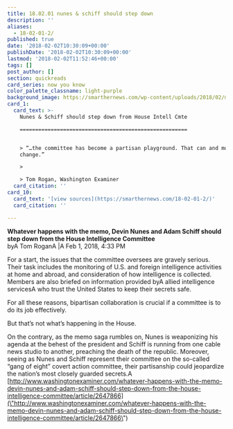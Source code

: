 ```yaml
---
title: 18.02.01 nunes & schiff should step down
description: ''
aliases:
  - 18-02-01-2/
published: true
date: '2018-02-02T10:30:09+00:00'
publishDate: '2018-02-02T10:30:09+00:00'
lastmod: '2018-02-02T11:52:46+00:00'
tags: []
post_author: []
section: quickreads
card_series: now you know
color_palette_classname: light-purple
background_image: https://smarthernews.com/wp-content/uploads/2018/02/michael-271900-360x360.jpg
card_1:
  card_text: >-
    Nunes & Schiff should step down from House Intell Cmte

    ======================================================


    > “…the committee has become a partisan playground. That can and must
    change.”

    > 

    > Tom Rogan, Washington Examiner
  card_citation: ''
card_10:
  card_text: '[view sources](https://smarthernews.com/18-02-01-2/)'
  card_citation: ''

---
```

**Whatever happens with the memo, Devin Nunes and Adam Schiff should step down from the House Intelligence Committee**  
byA Tom RoganA |A Feb 1, 2018, 4:33 PM

For a start, the issues that the committee oversees are gravely serious. Their task includes the monitoring of U.S. and foreign intelligence activities at home and abroad, and consideration of how intelligence is collected. Members are also briefed on information provided byA allied intelligence servicesA who trust the United States to keep their secrets safe.

For all these reasons, bipartisan collaboration is crucial if a committee is to do its job effectively.

But that’s not what’s happening in the House.

On the contrary, as the memo saga rumbles on, Nunes is weaponizing his agenda at the behest of the president and Schiff is running from one cable news studio to another, preaching the death of the republic. Moreover, seeing as Nunes and Schiff represent their committee on the so-called “gang of eight” covert action committee, their partisanship could jeopardize the nation’s most closely guarded secrets.A [http://www.washingtonexaminer.com/whatever-happens-with-the-memo-devin-nunes-and-adam-schiff-should-step-down-from-the-house-intelligence-committee/article/2647866](\"http://www.washingtonexaminer.com/whatever-happens-with-the-memo-devin-nunes-and-adam-schiff-should-step-down-from-the-house-intelligence-committee/article/2647866\")